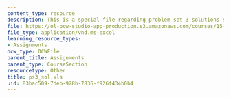 ```yaml
---
content_type: resource
description: This is a special file regarding problem set 3 solutions spreadsheet.
file: https://ol-ocw-studio-app-production.s3.amazonaws.com/courses/15-053-optimization-methods-in-management-science-spring-2013/83bac5097deb928b7836f926f434b0b4_ps3_sol.xls
file_type: application/vnd.ms-excel
learning_resource_types:
- Assignments
ocw_type: OCWFile
parent_title: Assignments
parent_type: CourseSection
resourcetype: Other
title: ps3_sol.xls
uid: 83bac509-7deb-928b-7836-f926f434b0b4
---
```


